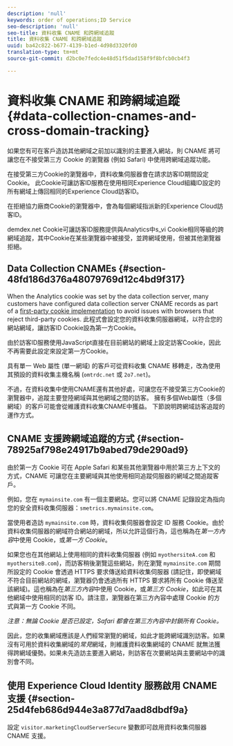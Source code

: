 ```yaml
---
description: 'null'
keywords: order of operations;ID Service
seo-description: 'null'
seo-title: 資料收集 CNAME 和跨網域追蹤
title: 資料收集 CNAME 和跨網域追蹤
uuid: ba42c822-b677-4139-b1ed-4d98d3320fd0
translation-type: tm+mt
source-git-commit: d2bc0e7fedc4e48d51f5dad158f9f8bfcb0cb4f3

---
```



# 資料收集 CNAME 和跨網域追蹤{#data-collection-cnames-and-cross-domain-tracking}

如果您有可在客戶造訪其他網域之前加以識別的主要進入網站，則 CNAME 將可讓您在不接受第三方 Cookie 的瀏覽器 (例如 Safari) 中使用跨網域追蹤功能。

在接受第三方Cookie的瀏覽器中，資料收集伺服器會在請求訪客ID期間設定Cookie。 此Cookie可讓訪客ID服務在使用相同Experience Cloud組織ID設定的所有網域上傳回相同的Experience Cloud訪客ID。

在拒絕協力廠商Cookie的瀏覽器中，會為每個網域指派新的Experience Cloud訪客ID。

demdex.net Cookie可讓訪客ID服務提供與Analytics中s_vi Cookie相同等級的跨網域追蹤，其中Cookie在某些瀏覽器中被接受，並跨網域使用，但被其他瀏覽器拒絕。

## Data Collection CNAMEs {#section-48fd186d376a48079769d12c4bd9f317}

When the Analytics cookie was set by the data collection server, many customers have configured data collection server CNAME records as part of a [first-party cookie implementation](https://docs.adobe.com/content/help/zh-Hant/core-services/interface/ec-cookies/cookies-first-party.html) to avoid issues with browsers that reject third-party cookies. 此程式會設定您的資料收集伺服器網域，以符合您的網站網域，讓訪客ID Cookie設為第一方Cookie。

由於訪客ID服務使用JavaScript直接在目前網站的網域上設定訪客Cookie，因此不再需要此設定來設定第一方Cookie。

具有單一 Web 屬性 (單一網域) 的客戶可從資料收集 CNAME 移轉走，改為使用其預設的資料收集主機名稱 (`omtrdc.net` 或 `2o7.net`)。

不過，在資料收集中使用CNAME還有其他好處，可讓您在不接受第三方Cookie的瀏覽器中，追蹤主要登陸網域與其他網域之間的訪客。 擁有多個Web屬性（多個網域）的客戶可能會從維護資料收集CNAME中獲益。 下節說明跨網域訪客追蹤的運作方式。

## CNAME 支援跨網域追蹤的方式 {#section-78925af798e24917b9abed79de290ad9}

由於第一方 Cookie 可在 Apple Safari 和某些其他瀏覽器中用於第三方上下文的方式，CNAME 可讓您在主要網域與其他使用相同追蹤伺服器的網域之間追蹤客戶。

例如，您在 `mymainsite.com` 有一個主要網站。您可以將 CNAME 記錄設定為指向您的安全資料收集伺服器：`smetrics.mymainsite.com`。

當使用者造訪 `mymainsite.com` 時，資料收集伺服器會設定 ID 服務 Cookie。由於資料收集伺服器的網域符合網站的網域，所以允許這個行為，這也稱為在&#x200B;*第一方內容*&#x200B;中使用 Cookie，或&#x200B;*第一方 Cookie*。

如果您也在其他網站上使用相同的資料收集伺服器 (例如 `myothersiteA.com` 和 `myothersiteB.com`)，而訪客稍後瀏覽這些網站，則在瀏覽 `mymainsite.com` 期間所設定的 Cookie 會透過 HTTPS 要求傳送給資料收集伺服器 (請記住，即使網域不符合目前網站的網域，瀏覽器仍會透過所有 HTTPS 要求將所有 Cookie 傳送至該網域)。這也稱為在&#x200B;*第三方內容*&#x200B;中使用 Cookie，或&#x200B;*第三方 Cookie*，如此可在其他網域中使用相同的訪客 ID。請注意，瀏覽器在第三方內容中處理 Cookie 的方式與第一方 Cookie 不同。

*注意：無論 Cookie 是否已設定，Safari 都會在第三方內容中封鎖所有 Cookie。*

因此，您的收集網域應該是人們經常瀏覽的網域，如此才能跨網域識別訪客。如果沒有可用於資料收集網域的&#x200B;*常見*&#x200B;網域，則維護資料收集網域的 CNAME 就無法獲得跨網域優勢。如果未先造訪主要進入網站，則訪客在次要網站與主要網站中的識別會不同。

## 使用 Experience Cloud Identity 服務啟用 CNAME 支援 {#section-25d4feb686d944e3a877d7aad8dbdf9a}

設定 `visitor.marketingCloudServerSecure` 變數即可啟用資料收集伺服器 CNAME 支援。
